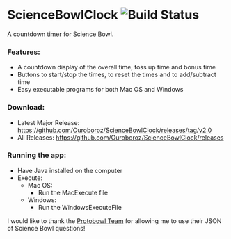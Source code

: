 # ScienceBowlClock ![Build Status](https://travis-ci.org/Ouroboroz/ScienceBowlClock.svg?branch=master)
A countdown timer for Science Bowl.

### Features:
* A countdown display of the overall time, toss up time and bonus time
* Buttons to start/stop the times, to reset the times and to add/subtract time
* Easy executable programs for both Mac OS and Windows

### Download:
* Latest Major Release: https://github.com/Ouroboroz/ScienceBowlClock/releases/tag/v2.0
* All Releases: https://github.com/Ouroboroz/ScienceBowlClock/releases
### Running the app:
* Have Java installed on the computer
* Execute:
  * Mac OS:
    * Run the MacExecute file
  * Windows:
    * Run the WindowsExecuteFile
  


I would like to thank the [Protobowl Team](https://github.com/neotenic/protobowl) for allowing me to use their JSON of Science Bowl questions!
